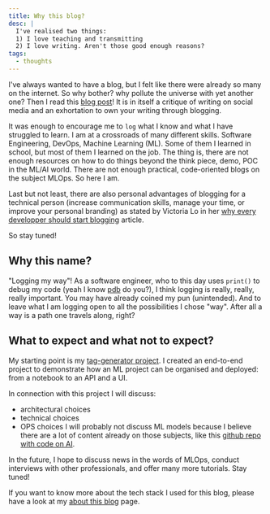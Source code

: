 ```yaml
---
title: Why this blog?
desc: |
  I've realised two things:
  1) I love teaching and transmitting
  2) I love writing. Aren't those good enough reasons?
tags:
  - thoughts
---
```


I've always wanted to have a blog, but I felt like there were already so many on the internet. So why bother?
why pollute the universe with yet another one? Then I read this [blog post](https://www.hanselman.com/blog/your-words-are-wasted)! It is in itself a critique of writing on social media and an exhortation to own your writing through blogging.

It was enough to encourage me to `log` what I know and what I have struggled to learn. I am at a crossroads of many different skills. Software Engineering, DevOps, Machine Learning (ML). Some of them I learned in school, but most of them I learned on the job.
The thing is, there are not enough resources on how to do things beyond the think piece, demo, POC in the ML/AI world. There are not enough practical, code-oriented blogs on the subject MLOps. So here I am.

Last but not least, there are also personal advantages of blogging for a technical person (increase communication skills, manage your time,  or improve your personal branding) as stated by Victoria Lo in her [why every developper should start blogging](https://lo-victoria.com/why-every-developer-should-start-blogging) article.

So stay tuned!

## Why this name?
"Logging my way"! As a software engineer, who to this day uses `print()` to debug my code (yeah I know [pdb](https://docs.python.org/3/library/pdb.html) do you?), I think logging is really, really, really important. You may have already coined my pun (unintended). And to leave what I am logging open to all the possibilities I chose "way". After all a way is a path one travels along, right?


## What to expect and what not to expect?

My starting point is my [tag-generator project](https://github.com/tekeinhor/tag-generator). I created an end-to-end project to demonstrate how an ML project can be organised and deployed: from a notebook to an API and a UI.

In connection with this project I will discuss:
- architectural choices
- technical choices
- OPS choices
I will probably not discuss ML models because I believe there are a lot of content already on those subjects, like this [github repo with code on AI](https://github.com/ashishpatel26/500-AI-Machine-learning-Deep-learning-Computer-vision-NLP-Projects-with-code).

In the future, I hope to discuss news in the words of MLOps, conduct interviews with other professionals, and offer many more tutorials. Stay tuned!

If you want to know more about the tech stack I used for this blog, please have a look at my [about this blog](/about) page.
